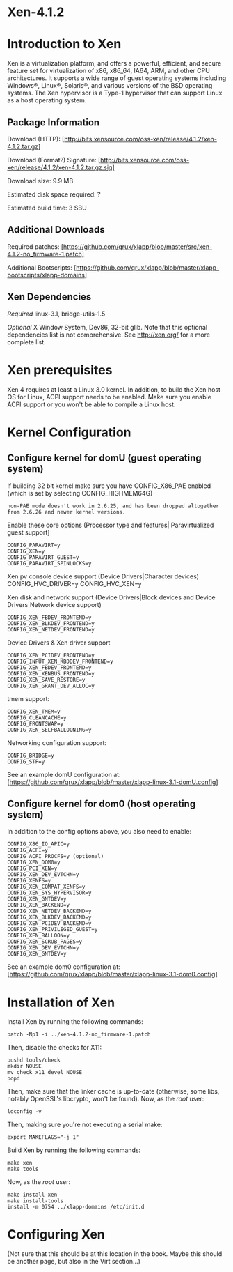 Xen-4.1.2
=========

Introduction to Xen
===================

Xen is a virtualization platform, and offers a powerful, efficient, and secure feature set for virtualization of x86, x86_64, IA64, ARM, and other CPU architectures. It supports a wide range of guest operating systems including Windows®, Linux®, Solaris®, and various versions of the BSD operating systems.  The Xen hypervisor is a Type-1 hypervisor that can support Linux as a host operating system.


Package Information
-------------------

Download (HTTP): [http://bits.xensource.com/oss-xen/release/4.1.2/xen-4.1.2.tar.gz]

Download (Format?) Signature: [http://bits.xensource.com/oss-xen/release/4.1.2/xen-4.1.2.tar.gz.sig]

Download size: 9.9 MB

Estimated disk space required: ?

Estimated build time: 3 SBU


Additional Downloads
--------------------

Required patches: [https://github.com/qrux/xlapp/blob/master/src/xen-4.1.2-no_firmware-1.patch]

Additional Bootscripts: [https://github.com/qrux/xlapp/blob/master/xlapp-bootscripts/xlapp-domains]


Xen Dependencies
----------------
*Required*
linux-3.1, bridge-utils-1.5

*Optional*
X Window System, Dev86, 32-bit glib.  Note that this optional dependencies list is not comprehensive.  See http://xen.org/ for a more complete list.


Xen prerequisites
=================

Xen 4 requires at least a Linux 3.0 kernel.  In addition, to build the Xen host OS for Linux, ACPI support needs to be enabled.  Make sure you enable ACPI support or you won't be able to compile a Linux host.


Kernel Configuration
====================

Configure kernel for domU (guest operating system)
--------------------------------------------------

If building 32 bit kernel make sure you have CONFIG_X86_PAE enabled (which is set by selecting CONFIG_HIGHMEM64G)

	non-PAE mode doesn't work in 2.6.25, and has been dropped altogether from 2.6.26 and newer kernel versions.

Enable these core options (Processor type and features| Paravirtualized guest support]

	CONFIG_PARAVIRT=y
	CONFIG_XEN=y
	CONFIG_PARAVIRT_GUEST=y
	CONFIG_PARAVIRT_SPINLOCKS=y

Xen pv console device support (Device Drivers|Character devices)
 	CONFIG_HVC_DRIVER=y
	CONFIG_HVC_XEN=y

Xen disk and network support (Device Drivers|Block devices and Device Drivers|Network device support)

	CONFIG_XEN_FBDEV_FRONTEND=y
	CONFIG_XEN_BLKDEV_FRONTEND=y
	CONFIG_XEN_NETDEV_FRONTEND=y

Device Drivers & Xen driver support

	CONFIG_XEN_PCIDEV_FRONTEND=y
	CONFIG_INPUT_XEN_KBDDEV_FRONTEND=y
	CONFIG_XEN_FBDEV_FRONTEND=y
	CONFIG_XEN_XENBUS_FRONTEND=y
	CONFIG_XEN_SAVE_RESTORE=y
	CONFIG_XEN_GRANT_DEV_ALLOC=y

tmem support:

	CONFIG_XEN_TMEM=y
	CONFIG_CLEANCACHE=y
	CONFIG_FRONTSWAP=y
	CONFIG_XEN_SELFBALLOONING=y

Networking configuration support:

	CONFIG_BRIDGE=y
	CONFIG_STP=y

See an example domU configuration at: [https://github.com/qrux/xlapp/blob/master/xlapp-linux-3.1-domU.config]

Configure kernel for dom0 (host operating system)
-------------------------------------------------

In addition to the config options above, you also need to enable:

	CONFIG_X86_IO_APIC=y
	CONFIG_ACPI=y
	CONFIG_ACPI_PROCFS=y (optional)
	CONFIG_XEN_DOM0=y
	CONFIG_PCI_XEN=y
	CONFIG_XEN_DEV_EVTCHN=y
	CONFIG_XENFS=y
	CONFIG_XEN_COMPAT_XENFS=y
	CONFIG_XEN_SYS_HYPERVISOR=y
	CONFIG_XEN_GNTDEV=y
	CONFIG_XEN_BACKEND=y
	CONFIG_XEN_NETDEV_BACKEND=y
	CONFIG_XEN_BLKDEV_BACKEND=y
	CONFIG_XEN_PCIDEV_BACKEND=y
	CONFIG_XEN_PRIVILEGED_GUEST=y
	CONFIG_XEN_BALLOON=y
	CONFIG_XEN_SCRUB_PAGES=y
	CONFIG_XEN_DEV_EVTCHN=y
	CONFIG_XEN_GNTDEV=y

See an example dom0 configuration at: [https://github.com/qrux/xlapp/blob/master/xlapp-linux-3.1-dom0.config]


Installation of Xen
===================

Install Xen by running the following commands:

	patch -Np1 -i ../xen-4.1.2-no_firmware-1.patch

Then, disable the checks for X11:

	pushd tools/check
	mkdir NOUSE
	mv check_x11_devel NOUSE
	popd

Then, make sure that the linker cache is up-to-date (otherwise, some libs, notably OpenSSL's libcrypto, won't be found).  Now, as the *root* user:

	ldconfig -v

Then, making sure you're not executing a serial make:

	export MAKEFLAGS="-j 1"

Build Xen by running the following commands:

	make xen
	make tools

Now, as the *root* user:

	make install-xen
	make install-tools
	install -m 0754 ../xlapp-domains /etc/init.d

Configuring Xen
===============

(Not sure that this should be at this location in the book.  Maybe this should be another page, but also in the Virt section…)
